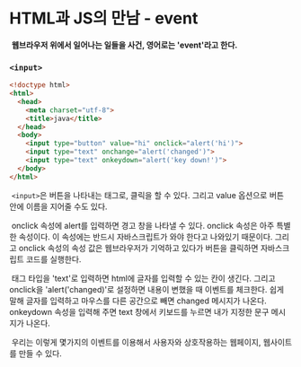 # HTML과 JS의 만남 - event



​	**웹브라우저 위에서 일어나는 일들을 사건, 영어로는 'event'라고 한다.**



### `<input>`

```html
<!doctype html>
<html>
  <head>
    <meta charset="utf-8">
    <title>java</title>
  </head>
  <body>
    <input type="button" value="hi" onclick="alert('hi')">
    <input type="text" onchange="alert('changed')">
    <input type="text" onkeydown="alert('key down!')">
  </body>
</html>
```

​	`<input>`은 버튼을 나타내는 태그로, 클릭을 할 수 있다. 그리고 value 옵션으로 버튼 안에 이름을 지어줄 수도 있다.

​	onclick 속성에 alert를 입력하면 경고 창을 나타낼 수 있다. onclick 속성은 아주 특별한 속성이다. 이 속성에는 반드시 자바스크립트가 와야 한다고 나와있기 때문이다. 그리고 onclick 속성의 속성 값은 웹브라우저가 기억하고 있다가 버튼을 클릭하면 자바스크립트 코드를 실행한다.

​	태그 타입을 'text'로 입력하면 html에 글자를 입력할 수 있는 칸이 생긴다. 그리고 onclick을 'alert('changed)'로 설정하면 내용이 변했을 때 이벤트를 체크한다. 쉽게 말해 글자를 입력하고 마우스를 다른 공간으로 빼면 changed 메시지가 나온다. onkeydown 속성을 입력해 주면 text 창에서 키보드를 누르면 내가 지정한 문구 메시지가 나온다. 

​	우리는 이렇게 몇가지의 이벤트를 이용해서 사용자와 상호작용하는 웹페이지, 웹사이트를 만들 수 있다. 
